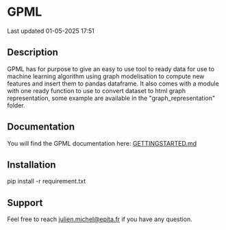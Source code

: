 # GPML

Last updated 01-05-2025 17:51

## Description

GPML has for purpose to give an easy to use tool to ready data for use to
machine learning algorithm using graph modelisation to compute new features
and insert them to pandas dataframe. It also comes with a module with one ready
function to use to convert dataset to html graph representation, some example
are available in the "graph_representation" folder.

## Documentation

You will find the GPML documentation here: [GETTINGSTARTED.md](GETTINGSTARTED.md)

## Installation

pip install -r requirement.txt

## Support

Feel free to reach julien.michel@epita.fr if you have any question.
